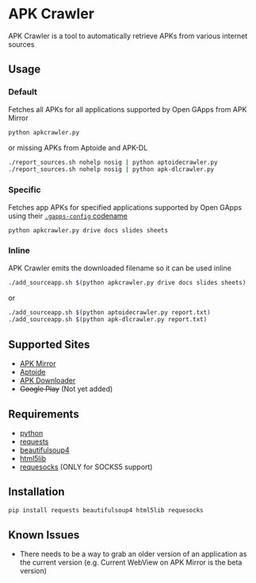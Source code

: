 # APK Crawler
APK Crawler is a tool to automatically retrieve APKs from various internet sources

## Usage
### Default
Fetches all APKs for all applications supported by Open GApps from APK Mirror
```sh
python apkcrawler.py
```
or missing APKs from Aptoide and APK-DL
```sh
./report_sources.sh nohelp nosig | python aptoidecrawler.py
./report_sources.sh nohelp nosig | python apk-dlcrawler.py
```
### Specific
Fetches app APKs for specified applications supported by Open GApps using their [`.gapps-config` codename](https://github.com/opengapps/opengapps/wiki/Advanced-Features-and-Options#include-and-exclude-google-applications)
```sh
python apkcrawler.py drive docs slides sheets
```
### Inline
APK Crawler emits the downloaded filename so it can be used inline
```sh
./add_sourceapp.sh $(python apkcrawler.py drive docs slides sheets)
```
or
```sh
./add_sourceapp.sh $(python aptoidecrawler.py report.txt)
./add_sourceapp.sh $(python apk-dlcrawler.py report.txt)
```


## Supported Sites
- [APK Mirror](http://apkmirror.com)
- [Aptoide](http://aptoide.com)
- [APK Downloader](http://apk-dl.com)
- ~~Google Play~~ (Not yet added)

## Requirements
- [python](https://www.python.org/downloads/)
- [requests](https://pypi.python.org/pypi/requests)
- [beautifulsoup4](https://pypi.python.org/pypi/beautifulsoup4/)
- [html5lib](https://pypi.python.org/pypi/html5lib)
- [requesocks](https://pypi.python.org/pypi/requesocks) (ONLY for SOCKS5 support)

## Installation
```sh
pip install requests beautifulsoup4 html5lib requesocks
```

## Known Issues
- There needs to be a way to grab an older version of an application as the current version (e.g. Current WebView on APK Mirror is the beta version)

